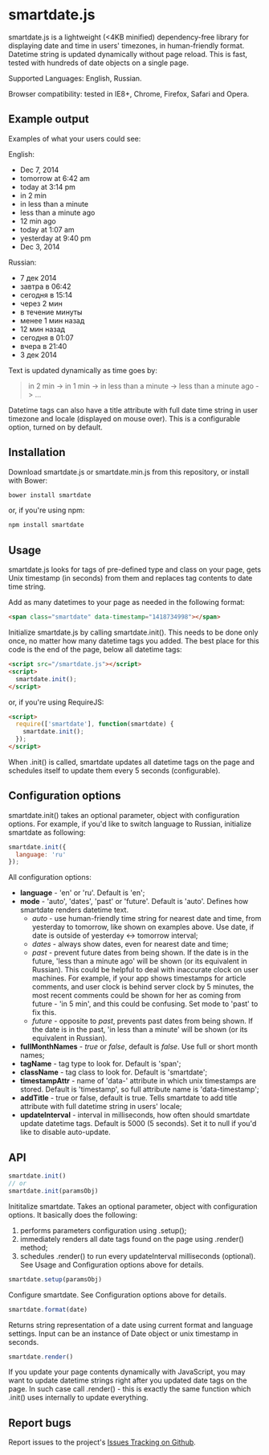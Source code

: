# smartdate.js

smartdate.js is a lightweight (<4KB minified) dependency-free library
for displaying date and time in users' timezones, in human-friendly
format. Datetime string is updated dynamically without page reload. This
is fast, tested with hundreds of date objects on a single page.

Supported Languages: English, Russian.

Browser compatibility: tested in IE8+, Chrome, Firefox, Safari and
Opera.

## Example output

Examples of what your users could see:

English:

- Dec 7, 2014
- tomorrow at 6:42 am
- today at 3:14 pm
- in 2 min
- in less than a minute
- less than a minute ago
- 12 min ago
- today at 1:07 am
- yesterday at 9:40 pm
- Dec 3, 2014

Russian:

- 7 дек 2014
- завтра в 06:42
- сегодня в 15:14
- через 2 мин
- в течение минуты
- менее 1 мин назад
- 12 мин назад
- сегодня в 01:07
- вчера в 21:40
- 3 дек 2014

Text is updated dynamically as time goes by:
> in 2 min -> in 1 min -> in less than a minute -> less than a minute ago -> ... 

Datetime tags can also have a title attribute with full date time string
in user timezone and locale (displayed on mouse over). This is a
configurable option, turned on by default.

## Installation

Download smartdate.js or smartdate.min.js from this repository, or
install with Bower:

```sh
bower install smartdate
```

or, if you're using npm:

```sh
npm install smartdate
```

## Usage

smartdate.js looks for tags of pre-defined type and class on your page,
gets Unix timestamp (in seconds) from them and replaces tag contents to
date time string.

Add as many datetimes to your page as needed in the following format:

```html
<span class="smartdate" data-timestamp="1418734998"></span>
```

Initialize smartdate.js by calling smartdate.init(). This needs to be
done only once, no matter how many datetime tags you added. The best
place for this code is the end of the page, below all datetime tags:

```html
<script src="/smartdate.js"></script>
<script>
  smartdate.init();
</script>
```

or, if you're using RequireJS:

```html
<script>
  require(['smartdate'], function(smartdate) {
    smartdate.init();
  });
</script>
```

When .init() is called, smartdate updates all datetime tags on the page
and schedules itself to update them every 5 seconds (configurable).

## Configuration options

smartdate.init() takes an optional parameter, object with configuration
options. For example, if you'd like to switch language to Russian,
initialize smartdate as following:

```js
smartdate.init({
  language: 'ru'
});
```

All configuration options:

- **language** - 'en' or 'ru'. Default is 'en';
- **mode** - 'auto', 'dates', 'past' or 'future'. Default is 'auto'. Defines how
  smartdate renders datetime text. 
    * *auto* - use human-friendly time string for nearest date and time, 
      from yesterday to tomorrow, like shown on examples above. Use date, 
      if date is outside of yesterday <-> tomorrow interval;
    * *dates* -  always show dates, even for nearest date and time; 
    * *past* - prevent future dates from being shown. If the date is in the 
      future, 'less than a minute ago' will be shown (or its equivalent in 
      Russian). This could be helpful to deal with inaccurate clock on user
      machines. For example, if your app shows timestamps for article comments,
      and user clock is behind server clock by 5 minutes, the most recent 
      comments could be shown for her as coming from future - 'in 5 min', and
      this could be confusing. Set mode to 'past' to fix this.
    * *future* - opposite to *past*, prevents past dates from being shown. If 
      the date is in the past, 'in less than a minute' will be shown (or its 
      equivalent in Russian).
- **fullMonthNames** - *true* or *false*, default is *false*. Use full or short
  month names;
- **tagName** - tag type to look for. Default is 'span';
- **className** - tag class to look for. Default is 'smartdate';
- **timestampAttr** - name of 'data-' attribute in which unix timestamps
  are stored. Default is 'timestamp', so full attribute name is
  'data-timestamp';
- **addTitle** - true or false, default is true. Tells smartdate to add
  title attribute with full datetime string in users' locale;
- **updateInterval** - interval in milliseconds, how often should smartdate 
  update datetime tags. Default is 5000 (5 seconds). Set it to null if you'd 
  like to disable auto-update.
  
## API

```js
smartdate.init()
// or
smartdate.init(paramsObj)
```

Inititalize smartdate. Takes an optional parameter, object with configuration
options. It basically does the following:
  1. performs parameters configuration using .setup(); 
  2. immediately renders all date tags found on the page using .render() method;
  3. schedules .render() to run every updateInterval milliseconds (optional). 
See Usage and Configuration options above for details.

```js
smartdate.setup(paramsObj)
```

Configure smartdate. See Configuration options above for details.

```js
smartdate.format(date)
```

Returns string representation of a date using current format and language 
settings. Input can be an instance of Date object or unix timestamp in seconds.

```js
smartdate.render()
```

If you update your page contents dynamically with JavaScript, you may want
to update datetime strings right after you updated date tags on the page. 
In such case call .render() - this is exactly the same function which .init() 
uses internally to update everything.

## Report bugs

Report issues to the project's [Issues Tracking on Github](https://github.com/ivelum/smartdate/issues).
